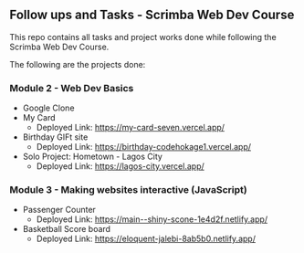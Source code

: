 ## Follow ups and Tasks - Scrimba Web Dev Course

This repo contains all tasks and project works done while following the Scrimba Web Dev Course.

The following are the projects done:

### Module 2 - Web Dev Basics
- Google Clone
- My Card
  - Deployed Link: https://my-card-seven.vercel.app/
- Birthday GIFt site
  - Deployed Link: https://birthday-codehokage1.vercel.app/
- Solo Project: Hometown - Lagos City
  - Deployed Link: https://lagos-city.vercel.app/
  
### Module 3 - Making websites interactive (JavaScript)
- Passenger Counter
  - Deployed Link: https://main--shiny-scone-1e4d2f.netlify.app/
- Basketball Score board
  - Deployed Link: https://eloquent-jalebi-8ab5b0.netlify.app/
